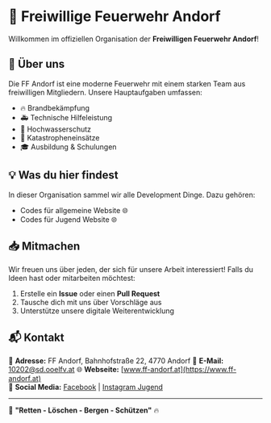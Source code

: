 # 🚒 Freiwillige Feuerwehr Andorf

Willkommen im offiziellen Organisation der **Freiwilligen Feuerwehr Andorf**!

## 📌 Über uns
Die FF Andorf ist eine moderne Feuerwehr mit einem starken Team aus freiwilligen Mitgliedern. Unsere Hauptaufgaben umfassen:
- 🔥 Brandbekämpfung
- 🚑 Technische Hilfeleistung
- 🌊 Hochwasserschutz
- 🚨 Katastropheneinsätze
- 🎓 Ausbildung & Schulungen

## 💡 Was du hier findest
In dieser Organisation sammel wir alle Development Dinge. Dazu gehören:
- Codes für allgemeine Website 🌐
- Codes für Jugend Website 🌐

## 📥 Mitmachen
Wir freuen uns über jeden, der sich für unsere Arbeit interessiert! Falls du Ideen hast oder mitarbeiten möchtest:
1. Erstelle ein **Issue** oder einen **Pull Request**
2. Tausche dich mit uns über Vorschläge aus
3. Unterstütze unsere digitale Weiterentwicklung

## 📬 Kontakt
📍 **Adresse:** FF Andorf, Bahnhofstraße 22, 4770 Andorf
📧 **E-Mail:** 10202@sd.ooelfv.at 
🌐 **Webseite:** [www.ff-andorf.at](https://www.ff-andorf.at)  
📱 **Social Media:** [Facebook](https://www.facebook.com/FFAndorf) | [Instagram Jugend](https://www.instagram.com/feuerwehr_jugend_andorf)

---
💪 **"Retten - Löschen - Bergen - Schützen"** 🔥
